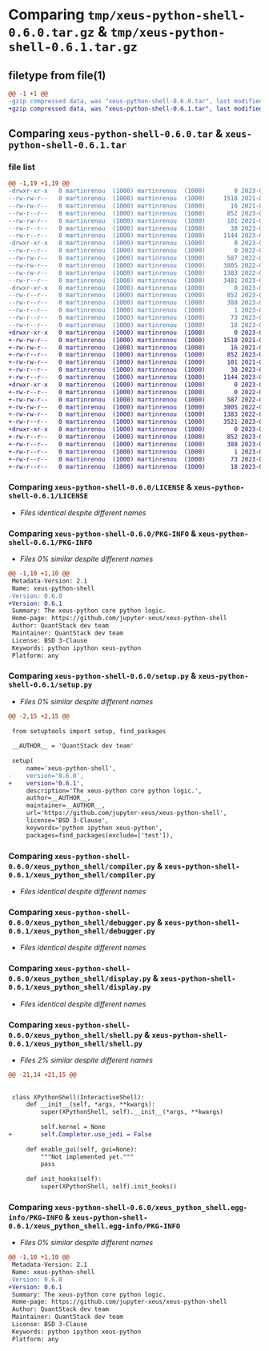 # Comparing `tmp/xeus-python-shell-0.6.0.tar.gz` & `tmp/xeus-python-shell-0.6.1.tar.gz`

## filetype from file(1)

```diff
@@ -1 +1 @@
-gzip compressed data, was "xeus-python-shell-0.6.0.tar", last modified: Mon Jul 10 14:44:54 2023, max compression
+gzip compressed data, was "xeus-python-shell-0.6.1.tar", last modified: Thu Aug  3 14:28:38 2023, max compression
```

## Comparing `xeus-python-shell-0.6.0.tar` & `xeus-python-shell-0.6.1.tar`

### file list

```diff
@@ -1,19 +1,19 @@
-drwxr-xr-x   0 martinrenou  (1000) martinrenou  (1000)        0 2023-07-10 14:44:54.241876 xeus-python-shell-0.6.0/
--rw-rw-r--   0 martinrenou  (1000) martinrenou  (1000)     1518 2021-08-13 10:02:56.000000 xeus-python-shell-0.6.0/LICENSE
--rw-rw-r--   0 martinrenou  (1000) martinrenou  (1000)       16 2021-08-19 09:11:29.000000 xeus-python-shell-0.6.0/MANIFEST.in
--rw-r--r--   0 martinrenou  (1000) martinrenou  (1000)      852 2023-07-10 14:44:54.240876 xeus-python-shell-0.6.0/PKG-INFO
--rw-rw-r--   0 martinrenou  (1000) martinrenou  (1000)      101 2021-08-19 08:49:07.000000 xeus-python-shell-0.6.0/README.md
--rw-r--r--   0 martinrenou  (1000) martinrenou  (1000)       38 2023-07-10 14:44:54.241876 xeus-python-shell-0.6.0/setup.cfg
--rw-r--r--   0 martinrenou  (1000) martinrenou  (1000)     1144 2023-07-10 14:43:23.000000 xeus-python-shell-0.6.0/setup.py
-drwxr-xr-x   0 martinrenou  (1000) martinrenou  (1000)        0 2023-07-10 14:44:54.239876 xeus-python-shell-0.6.0/xeus_python_shell/
--rw-r--r--   0 martinrenou  (1000) martinrenou  (1000)        0 2022-08-05 13:17:28.000000 xeus-python-shell-0.6.0/xeus_python_shell/__init__.py
--rw-rw-r--   0 martinrenou  (1000) martinrenou  (1000)      587 2022-06-29 10:04:57.000000 xeus-python-shell-0.6.0/xeus_python_shell/compiler.py
--rw-rw-r--   0 martinrenou  (1000) martinrenou  (1000)     3805 2022-08-09 09:38:41.000000 xeus-python-shell-0.6.0/xeus_python_shell/debugger.py
--rw-rw-r--   0 martinrenou  (1000) martinrenou  (1000)     1383 2022-06-29 10:04:57.000000 xeus-python-shell-0.6.0/xeus_python_shell/display.py
--rw-r--r--   0 martinrenou  (1000) martinrenou  (1000)     3481 2023-07-10 14:43:11.000000 xeus-python-shell-0.6.0/xeus_python_shell/shell.py
-drwxr-xr-x   0 martinrenou  (1000) martinrenou  (1000)        0 2023-07-10 14:44:54.240876 xeus-python-shell-0.6.0/xeus_python_shell.egg-info/
--rw-r--r--   0 martinrenou  (1000) martinrenou  (1000)      852 2023-07-10 14:44:54.000000 xeus-python-shell-0.6.0/xeus_python_shell.egg-info/PKG-INFO
--rw-r--r--   0 martinrenou  (1000) martinrenou  (1000)      388 2023-07-10 14:44:54.000000 xeus-python-shell-0.6.0/xeus_python_shell.egg-info/SOURCES.txt
--rw-r--r--   0 martinrenou  (1000) martinrenou  (1000)        1 2023-07-10 14:44:54.000000 xeus-python-shell-0.6.0/xeus_python_shell.egg-info/dependency_links.txt
--rw-r--r--   0 martinrenou  (1000) martinrenou  (1000)       73 2023-07-10 14:44:54.000000 xeus-python-shell-0.6.0/xeus_python_shell.egg-info/requires.txt
--rw-r--r--   0 martinrenou  (1000) martinrenou  (1000)       18 2023-07-10 14:44:54.000000 xeus-python-shell-0.6.0/xeus_python_shell.egg-info/top_level.txt
+drwxr-xr-x   0 martinrenou  (1000) martinrenou  (1000)        0 2023-08-03 14:28:38.054923 xeus-python-shell-0.6.1/
+-rw-rw-r--   0 martinrenou  (1000) martinrenou  (1000)     1518 2021-08-13 10:02:56.000000 xeus-python-shell-0.6.1/LICENSE
+-rw-rw-r--   0 martinrenou  (1000) martinrenou  (1000)       16 2021-08-19 09:11:29.000000 xeus-python-shell-0.6.1/MANIFEST.in
+-rw-r--r--   0 martinrenou  (1000) martinrenou  (1000)      852 2023-08-03 14:28:38.053923 xeus-python-shell-0.6.1/PKG-INFO
+-rw-rw-r--   0 martinrenou  (1000) martinrenou  (1000)      101 2021-08-19 08:49:07.000000 xeus-python-shell-0.6.1/README.md
+-rw-r--r--   0 martinrenou  (1000) martinrenou  (1000)       38 2023-08-03 14:28:38.054923 xeus-python-shell-0.6.1/setup.cfg
+-rw-r--r--   0 martinrenou  (1000) martinrenou  (1000)     1144 2023-08-03 14:27:22.000000 xeus-python-shell-0.6.1/setup.py
+drwxr-xr-x   0 martinrenou  (1000) martinrenou  (1000)        0 2023-08-03 14:28:38.050923 xeus-python-shell-0.6.1/xeus_python_shell/
+-rw-r--r--   0 martinrenou  (1000) martinrenou  (1000)        0 2022-08-05 13:17:28.000000 xeus-python-shell-0.6.1/xeus_python_shell/__init__.py
+-rw-rw-r--   0 martinrenou  (1000) martinrenou  (1000)      587 2022-06-29 10:04:57.000000 xeus-python-shell-0.6.1/xeus_python_shell/compiler.py
+-rw-rw-r--   0 martinrenou  (1000) martinrenou  (1000)     3805 2022-08-09 09:38:41.000000 xeus-python-shell-0.6.1/xeus_python_shell/debugger.py
+-rw-rw-r--   0 martinrenou  (1000) martinrenou  (1000)     1383 2022-06-29 10:04:57.000000 xeus-python-shell-0.6.1/xeus_python_shell/display.py
+-rw-r--r--   0 martinrenou  (1000) martinrenou  (1000)     3521 2023-08-03 14:27:05.000000 xeus-python-shell-0.6.1/xeus_python_shell/shell.py
+drwxr-xr-x   0 martinrenou  (1000) martinrenou  (1000)        0 2023-08-03 14:28:38.053923 xeus-python-shell-0.6.1/xeus_python_shell.egg-info/
+-rw-r--r--   0 martinrenou  (1000) martinrenou  (1000)      852 2023-08-03 14:28:38.000000 xeus-python-shell-0.6.1/xeus_python_shell.egg-info/PKG-INFO
+-rw-r--r--   0 martinrenou  (1000) martinrenou  (1000)      388 2023-08-03 14:28:38.000000 xeus-python-shell-0.6.1/xeus_python_shell.egg-info/SOURCES.txt
+-rw-r--r--   0 martinrenou  (1000) martinrenou  (1000)        1 2023-08-03 14:28:38.000000 xeus-python-shell-0.6.1/xeus_python_shell.egg-info/dependency_links.txt
+-rw-r--r--   0 martinrenou  (1000) martinrenou  (1000)       73 2023-08-03 14:28:38.000000 xeus-python-shell-0.6.1/xeus_python_shell.egg-info/requires.txt
+-rw-r--r--   0 martinrenou  (1000) martinrenou  (1000)       18 2023-08-03 14:28:38.000000 xeus-python-shell-0.6.1/xeus_python_shell.egg-info/top_level.txt
```

### Comparing `xeus-python-shell-0.6.0/LICENSE` & `xeus-python-shell-0.6.1/LICENSE`

 * *Files identical despite different names*

### Comparing `xeus-python-shell-0.6.0/PKG-INFO` & `xeus-python-shell-0.6.1/PKG-INFO`

 * *Files 0% similar despite different names*

```diff
@@ -1,10 +1,10 @@
 Metadata-Version: 2.1
 Name: xeus-python-shell
-Version: 0.6.0
+Version: 0.6.1
 Summary: The xeus-python core python logic.
 Home-page: https://github.com/jupyter-xeus/xeus-python-shell
 Author: QuantStack dev team
 Maintainer: QuantStack dev team
 License: BSD 3-Clause
 Keywords: python ipython xeus-python
 Platform: any
```

### Comparing `xeus-python-shell-0.6.0/setup.py` & `xeus-python-shell-0.6.1/setup.py`

 * *Files 0% similar despite different names*

```diff
@@ -2,15 +2,15 @@
 
 from setuptools import setup, find_packages
 
 __AUTHOR__ = 'QuantStack dev team'
 
 setup(
     name='xeus-python-shell',
-    version='0.6.0',
+    version='0.6.1',
     description='The xeus-python core python logic.',
     author=__AUTHOR__,
     maintainer=__AUTHOR__,
     url='https://github.com/jupyter-xeus/xeus-python-shell',
     license='BSD 3-Clause',
     keywords='python ipython xeus-python',
     packages=find_packages(exclude=['test']),
```

### Comparing `xeus-python-shell-0.6.0/xeus_python_shell/compiler.py` & `xeus-python-shell-0.6.1/xeus_python_shell/compiler.py`

 * *Files identical despite different names*

### Comparing `xeus-python-shell-0.6.0/xeus_python_shell/debugger.py` & `xeus-python-shell-0.6.1/xeus_python_shell/debugger.py`

 * *Files identical despite different names*

### Comparing `xeus-python-shell-0.6.0/xeus_python_shell/display.py` & `xeus-python-shell-0.6.1/xeus_python_shell/display.py`

 * *Files identical despite different names*

### Comparing `xeus-python-shell-0.6.0/xeus_python_shell/shell.py` & `xeus-python-shell-0.6.1/xeus_python_shell/shell.py`

 * *Files 2% similar despite different names*

```diff
@@ -21,14 +21,15 @@
 
 
 class XPythonShell(InteractiveShell):
     def __init__(self, *args, **kwargs):
         super(XPythonShell, self).__init__(*args, **kwargs)
 
         self.kernel = None
+        self.Completer.use_jedi = False
 
     def enable_gui(self, gui=None):
         """Not implemented yet."""
         pass
 
     def init_hooks(self):
         super(XPythonShell, self).init_hooks()
```

### Comparing `xeus-python-shell-0.6.0/xeus_python_shell.egg-info/PKG-INFO` & `xeus-python-shell-0.6.1/xeus_python_shell.egg-info/PKG-INFO`

 * *Files 0% similar despite different names*

```diff
@@ -1,10 +1,10 @@
 Metadata-Version: 2.1
 Name: xeus-python-shell
-Version: 0.6.0
+Version: 0.6.1
 Summary: The xeus-python core python logic.
 Home-page: https://github.com/jupyter-xeus/xeus-python-shell
 Author: QuantStack dev team
 Maintainer: QuantStack dev team
 License: BSD 3-Clause
 Keywords: python ipython xeus-python
 Platform: any
```

